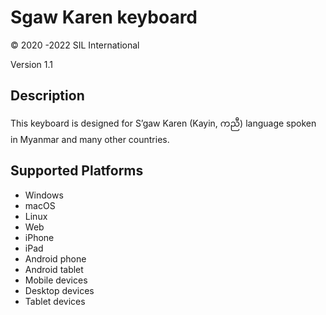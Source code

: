 Sgaw Karen keyboard
==============

© 2020 -2022 SIL International

Version 1.1

Description
-----------
This keyboard is designed for S’gaw Karen (Kayin, ကညီ) language spoken in Myanmar and many other countries.

Supported Platforms
-------------------
 * Windows
 * macOS
 * Linux
 * Web
 * iPhone
 * iPad
 * Android phone
 * Android tablet
 * Mobile devices
 * Desktop devices
 * Tablet devices

